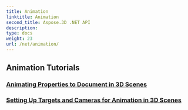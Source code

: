 ```yaml
---
title: Animation
linktitle: Animation
second_title: Aspose.3D .NET API
description: 
type: docs
weight: 23
url: /net/animation/
---
```


## Animation Tutorials
### [Animating Properties to Document in 3D Scenes](./property-to-document/)
### [Setting Up Targets and Cameras for Animation in 3D Scenes](./setup-target-camera/)